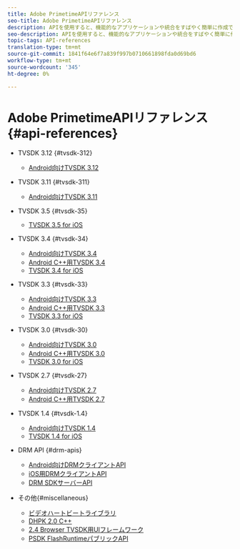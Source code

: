 ```yaml
---
title: Adobe PrimetimeAPIリファレンス
seo-title: Adobe PrimetimeAPIリファレンス
description: APIを使用すると、機能的なアプリケーションや統合をすばやく簡単に作成できます。
seo-description: APIを使用すると、機能的なアプリケーションや統合をすばやく簡単に作成できます。
topic-tags: API-references
translation-type: tm+mt
source-git-commit: 1841f64e6f7a839f997b0710661898fda0d69bd6
workflow-type: tm+mt
source-wordcount: '345'
ht-degree: 0%

---
```



# Adobe PrimetimeAPIリファレンス{#api-references}

+ TVSDK 3.12 {#tvsdk-312}
   + [Android向けTVSDK 3.12](https://help.adobe.com/en_US/primetime/api/psdk/javadoc3.12/index.html)

+ TVSDK 3.11 {#tvsdk-311}
   + [Android向けTVSDK 3.11](https://help.adobe.com/en_US/primetime/api/psdk/javadoc3.11/index.html)

+ TVSDK 3.5 {#tvsdk-35}
   + [TVSDK 3.5 for iOS](https://help.adobe.com/en_US/primetime/api/psdk/appledoc_v35/index.html)

+ TVSDK 3.4 {#tvsdk-34}
   + [Android向けTVSDK 3.4](https://help.adobe.com/en_US/primetime/api/psdk/javadoc3.4/index.html)
   + [Android C++用TVSDK 3.4](https://help.adobe.com/en_US/primetime/api/psdk/cpp_3.4/namespaces.html)
   + [TVSDK 3.4 for iOS](https://help.adobe.com/en_US/primetime/api/psdk/appledoc_v34/index.html)

+ TVSDK 3.3 {#tvsdk-33}
   + [Android向けTVSDK 3.3](https://help.adobe.com/en_US/primetime/api/psdk/javadoc3.3/index.html)
   + [Android C++用TVSDK 3.3](https://help.adobe.com/en_US/primetime/api/psdk/cpp_3.3/namespaces.html)
   + [TVSDK 3.3 for iOS](https://help.adobe.com/en_US/primetime/api/psdk/appledoc_v33/index.html)

+ TVSDK 3.0 {#tvsdk-30}
   + [Android向けTVSDK 3.0](https://help.adobe.com/en_US/primetime/api/psdk/javadoc3.0/index.html)
   + [Android C++用TVSDK 3.0](https://help.adobe.com/en_US/primetime/api/psdk/cpp_3.0/namespaces.html)
   + [TVSDK 3.0 for iOS](https://help.adobe.com/en_US/primetime/api/psdk/appledoc_3/index.html)

+ TVSDK 2.7 {#tvsdk-27}
   + [Android向けTVSDK 2.7](https://help.adobe.com/en_US/primetime/api/psdk/javadoc_2.7/index.html)
   + [Android C++用TVSDK 2.7](https://help.adobe.com/en_US/primetime/api/psdk/cpp/namespaces.html)

+ TVSDK 1.4 {#tvsdk-1.4}
   + [Android向けTVSDK 1.4](https://help.adobe.com/en_US/primetime/api/psdk/javadoc/index.html)
   + [TVSDK 1.4 for iOS](https://help.adobe.com/en_US/primetime/api/psdk/appledoc/index.html)

+ DRM API {#drm-apis}
   + [Android向けDRMクライアントAPI](https://help.adobe.com/en_US/primetime/api/drm-apis/client/android/index.html)
   + [iOS用DRMクライアントAPI](https://help.adobe.com/en_US/primetime/api/drm-apis/client/ios/index.html)
   + [DRM SDKサーバーAPI](https://help.adobe.com/en_US/primetime/api/drm-apis/server/javadocs-flashaccess-pro/)

+ その他{#miscellaneous}
   + [ビデオハートビートライブラリ](https://help.adobe.com/en_US/primetime/api/psdk/vhl_tvsdk_ios/index.html)
   + [DHPK 2.0 C++](https://help.adobe.com/en_US/primetime/api/psdk/psdk_doxygen/index.html)
   + [2.4 Browser TVSDK用UIフレームワーク](https://help.adobe.com/en_US/primetime/api/psdk/btvsdk-ui-framework/index.html)
   + [PSDK FlashRuntimeパブリックAPI](https://help.adobe.com/en_US/primetime/api/psdk/asdoc-dhls/)
